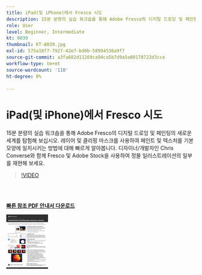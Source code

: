 ```yaml
---
title: iPad(및 iPhone)에서 Fresco 시도
description: 15분 분량의 실습 워크숍을 통해 Adobe Fresco의 디지털 드로잉 및 페인팅의 새로운 세계를 탐험해 보십시오
role: User
level: Beginner, Intermediate
kt: 8039
thumbnail: KT-8039.jpg
exl-id: 575a18f7-7927-42e7-bd0b-58994536a9f7
source-git-commit: a3fa682d11269ca94ca5b7d9a5a00178722d3cce
workflow-type: tm+mt
source-wordcount: '110'
ht-degree: 0%

---
```


# iPad(및 iPhone)에서 Fresco 시도

15분 분량의 실습 워크숍을 통해 Adobe Fresco의 디지털 드로잉 및 페인팅의 새로운 세계를 탐험해 보십시오. 레이어 및 클리핑 마스크를 사용하여 페인트 및 텍스처를 기본 모양에 일치시키는 방법에 대해 빠르게 알아봅니다. 디자이너/개발자인 Chris Converse와 함께 Fresco 및 Adobe Stock을 사용하여 정물 일러스트레이션의 일부를 재현해 보세요.

>[!VIDEO](https://video.tv.adobe.com/v/333804?hidetitle=true)

<br> 

[**빠른 참조 PDF 안내서 다운로드**](../quick-reference/Frescoworkshop.pdf)

[![빠른 참조 안내서의 첫 페이지 이미지](assets/FrescoworkshopPage1.png)](../quick-reference/Frescoworkshop.pdf)